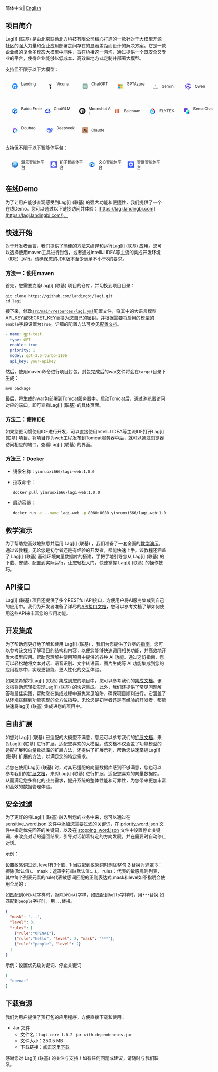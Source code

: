 简体中文| [English](README.md)

## **项目简介**

Lag[i] (联基) 是由北京联动北方科技有限公司精心打造的一款针对于大模型开源社区的强大力量和企业应用部署之间存在的显著差距而设计的解决方案。它是一款企业级的复合多模态大模型中间件，旨在桥接这一鸿沟，通过提供一个既安全又专业的平台，使得企业能够以低成本、高效率地方式定制并部署大模型。

支持但不限于以下大模型：

<div style="display: flex; flex-wrap: wrap; justify-content: flex-start; align-items: center;">
    <div style="display: flex; align-items: center; margin: 10px;">
        <img src="docs/images/logo/model/img_1.png" width="20" style="margin: 10px;" height="20">
        <span style="font-size: 12px;width: 70px; text-align: left;">Landing&nbsp;&nbsp;&nbsp;&nbsp;&nbsp;&nbsp;&nbsp;&nbsp;</span>
        <img src="docs/images/logo/model/img_2.jpeg" width="20" style="margin: 10px;" height="20">
        <span style="font-size: 12px;width: 70px; text-align: left;">Vicuna&nbsp;&nbsp;&nbsp;&nbsp;&nbsp;&nbsp;&nbsp;&nbsp;&nbsp;&nbsp;</span>
        <img src="docs/images/logo/model/img_4.jpeg" width="20" style="margin: 10px;" height="20">
        <span style="font-size: 12px;width: 70px; text-align: left;">ChatGPT&nbsp;&nbsp;&nbsp;&nbsp;&nbsp;&nbsp;</span>
        <img src="docs/images/logo/model/img_3.jpeg" width="20" style="margin: 10px;" height="20">
        <span style="font-size: 12px;width: 70px; text-align: left;">GPTAzure&nbsp;&nbsp;&nbsp;&nbsp;</span>
        <img src="docs/images/logo/model/img_12.webp" width="20" style="margin: 10px;" height="20">
        <span style="font-size: 12px;width: 70px; text-align: left;">Gemini&nbsp;&nbsp;&nbsp;&nbsp;&nbsp;&nbsp;&nbsp;</span>
        <img src="docs/images/logo/model/img_5.png" width="20" style="margin: 10px;" height="20">
        <span style="font-size: 12px;width: 70px; text-align: left;">Qwen&nbsp;&nbsp;&nbsp;&nbsp;&nbsp;&nbsp;&nbsp;&nbsp;&nbsp;&nbsp;</span>
    </div>
	</br>
 <div style="display: flex; align-items: center; margin: 10px;">
        <img src="docs/images/logo/model/img_6.png" width="20" style="margin: 10px;" height="20">
        <span style="font-size: 12px;width: 70px; text-align: left;">Baidu&nbsp;Ernie &nbsp;&nbsp; </span>
        <img src="docs/images/logo/model/img_7.jpg" width="20" style="margin: 10px;" height="20">
        <span style="font-size: 12px;width: 70px; text-align: left;">ChatGLM&nbsp;&nbsp;&nbsp;&nbsp;&nbsp;&nbsp;</span>
        <img src="docs/images/logo/model/img_8.png" width="20" style="margin: 10px;" height="20">
        <span style="font-size: 12px;width: 70px; text-align: left;">Moonshot&nbsp;AI&nbsp;</span>
        <img src="docs/images/logo/model/img_9.jpeg" width="20" style="margin: 10px;" height="20">
        <span style="font-size: 12px;width: 70px; text-align:   left;">Baichuan&nbsp;&nbsp;&nbsp;&nbsp;&nbsp;</span>
        <img src="docs/images/logo/model/img_10.jpeg"width="20" style="margin: 10px;" height="20">
        <span style="font-size: 12px;width: 70px; text-align: left;">IFLYTEK&nbsp;&nbsp;&nbsp;&nbsp;&nbsp;&nbsp;</span>
        <img src="docs/images/logo/model/img_11.png" width="20" style="margin: 10px;" height="20">
        <span style="font-size: 12px;width: 70px; text-align: left;">SenseChat&nbsp;&nbsp;&nbsp;</span>
    </div>
		</br>
    <div style="display: flex; align-items: center; margin: 10px;">
        <img src="docs/images/logo/model/img_13.png" width="20" style="margin: 10px;" height="20">
        <span style="font-size: 12px;width: 70px; text-align: left;">Doubao&nbsp;&nbsp;&nbsp;&nbsp;&nbsp;&nbsp;&nbsp;&nbsp</span>
        <img src="docs/images/logo/model/img_14.jpeg" width="20" style="margin: 10px;" height="20">
        <span style="font-size: 12px;width: 70px; text-align: left;">Deepseek&nbsp;&nbsp;&nbsp;&nbsp;&nbsp;&nbsp;</span>
        <img src="docs/images/logo/model/img_15.webp" width="20" style="margin: 10px;" height="20">
        <span style="font-size: 12px;width: 70px; text-align: left;">Claude&nbsp;&nbsp;&nbsp;&nbsp;&nbsp;&nbsp;&nbsp;&nbsp;</span>
    </div>
	</br>
</div>

支持但不限于以下智能体平台：

<div style="display: flex; flex-wrap: wrap; justify-content: flex-start;">
    <div style="display: flex; align-items: center; margin: 10px;">
        <img src="docs/images/logo/img_4.jpeg" width="20" style="margin: 10px;" height="20">
        <span style="font-size: 12px;" >混元智能体平台&nbsp;&nbsp;&nbsp;</span>
        <img src="docs/images/logo/img_1.png" width="20" style="margin: 10px;" height="20">
        <span style="font-size: 12px;">扣子智能体平台&nbsp;&nbsp;&nbsp;</span>
        <img src="docs/images/logo/img_2.png" width="20" style="margin: 10px;" height="20">
        <span style="font-size: 12px;">文心智能体平台&nbsp;&nbsp;&nbsp;</span>
        <img src="docs/images/logo/img_3.png" width="20" style="margin: 10px;" height="20">
        <span style="font-size: 12px;">智谱智能体平台&nbsp;&nbsp;&nbsp;</span>
    </div>
</div>

## 在线Demo

为了让用户能够直观感受到Lag[i] (联基) 的强大功能和便捷性，我们提供了一个在线Demo。您可以通过以下链接访问并体验：[https://lagi.landingbj.com](https://lagi.landingbj.com/)。

## 快速开始

对于开发者而言，我们提供了简便的方法来编译和运行Lag[i] (联基) 应用。您可以选择使用maven工具进行封包，或者通过IntelliJ IDEA等主流的集成开发环境（IDE）运行。请确保您的JDK版本至少满足不小于8的要求。

### 方法一：使用maven

首先，您需要克隆Lag[i] (联基) 项目的仓库，并切换到项目目录：

```shell
git clone https://github.com/landingbj/lagi.git
cd lagi
```

接下来，修改[`src/main/resources/lagi.yml`](lagi-web/src/main/resources/lagi.yml)配置文件，将其中的大语言模型API_KEY或SECRET_KEY替换为您自己的密钥，并根据需要将启用的模型的`enable`字段设置为`true`。详细的配置方法可参见[配置文档](docs/config_zh.md)。

```yaml
- name: gpt-test
  type: GPT
  enable: true
  priority: 1
  model: gpt-3.5-turbo-1106
  api_key: your-apikey
```

然后，使用maven命令进行项目封包，封包完成后的war文件将会在`target`目录下生成：

```shell
mvn package
```

最后，将生成的war包部署到Tomcat服务器中。启动Tomcat后，通过浏览器访问对应的端口，即可查看Lag[i] (联基) 的具体页面。

### 方法二：使用IDE

如果您更习惯使用IDE进行开发，可以直接使用IntelliJ IDEA等主流IDE打开Lag[i] (联基) 项目。将项目作为web工程发布到Tomcat服务器中后，就可以通过浏览器访问相应的端口，查看Lag[i] (联基) 的界面。

### 方法三：Docker 

- 镜像名称：`yinruoxi666/lagi-web:1.0.0`

- 拉取命令：

  ```bash
  docker pull yinruoxi666/lagi-web:1.0.0
  ```

- 启动容器：

  ```bash
  docker run -d --name lagi-web -p 8080:8080 yinruoxi666/lagi-web:1.0.0
  ```

## 教学演示

为了帮助您高效地熟悉并运用 Lag[i] (联基) ，我们准备了一套全面的[教学演示](docs/tutor_zh.md)。通过该教程，无论您是初学者还是有经验的开发者，都能快速上手。该教程还涵盖了 Lag[i] (联基) 基础环境向量数据库的搭建，手把手地引导您从 Lag[i] (联基) 的下载、安装、配置到实际运行，让您轻松入门，快速掌握 Lag[i] (联基) 的操作技巧。

## API接口

Lag[i] (联基) 项目还提供了多个RESTful API接口，方便用户将AI服务集成到自己的应用中。我们为开发者准备了详尽的[API接口文档](docs/API_zh.md)，您可以参考文档了解如何使用这些API来丰富您的应用功能。

## 开发集成

为了帮助您更好地了解和使用 Lag[i] (联基) ，我们为您提供了详尽的[指南](docs/guide_zh.md)，您可以参考该文档了解项目的结构和内容，以便您能够快速调用相关功能，并高效地开发大模型应用。帮助您理解并使用项目中提供的各种 AI 功能。通过这份指南，您可以轻松地将文本对话、语音识别、文字转语音、图片生成等 AI 功能集成到您的应用程序中，实现更智能、更人性化的交互体验。

如果您希望将Lag[i] (联基) 集成到您的项目中，您可以参考我们的[集成文档](docs/guide_zh.md#快速集成进您的项目)。该文档将助您轻松实现Lag[i] (联基) 的快速集成。此外，我们还提供了常见问题解答和最佳实践，帮助您在集成过程中避免常见陷阱，确保项目顺利进行。它涵盖了从环境搭建到功能实现的全方位指导。无论您是初学者还是有经验的开发者，都能快速将lag[i] (联基) 集成进您的项目中。

## 自由扩展 

如您对Lag[i] (联基) 已适配的大模型不满意，您还可以参考我们的[扩展文档](docs/extend_zh.md)，来对Lag[i] (联基) 进行扩展，适配您喜欢的大模型。该文档不仅涵盖了功能模型的适配扩展和向量数据库的扩展方法，还提供了扩展示列，帮助您快速掌握Lag[i] (联基) 扩展的方法，以满足您的特定需求。

若您在使用Lag[i] (联基) 时，对其已适配的向量数据库感到不够满意，您也可以参考我们的[扩展文档](docs/extend_cn.md#数据库扩展)，来对Lag[i] (联基) 进行扩展，适配您喜欢的向量数据库。从而满足您多样化的业务需求，提升系统的整体性能和可靠性，为您带来更加丰富和高效的数据管理体验。

## 安全过滤

为了更好的将Lag[i] (联基) 融入到您的业务中来，您可以通过在 [sensitive_word.json](lagi-web/src/main/resources/sensitive_word.json) 文件中添加您需要过滤的关键词，在 [priority_word.json](lagi-web/src/main/resources/priority_word.json) 文件中指定优先回答的关键词，以及在 [stopping_word.json](lagi-web/src/main/resources/stopping_word.json) 文件中设置停止关键词，来改变对话的返回结果，引导对话朝着特定的方向发展，并在需要时自动停止对话。

示例：

设置敏感词过滤, level有3个值，1:当匹配到敏感词时删除整句 2:替换为遮罩 3：擦除(默认值)。 mask：遮罩字符串(默认值:...)。 rules：代表的敏感规则列表， 其中每个列表元素的rule代表敏感词匹配的正则表达式,mask和level如不指明会使用全局的 :   

如匹配到`OPENAI`字样时，擦除`OPENAI`字样，如匹配到`hello`字样时，用`***`替换.如匹配到`people`字样时，用`...`替换。

```json
{
  "mask": "...",
  "level": 3,
  "rules": [
    {"rule":"OPENAI"},
    {"rule":"hello", "level": 2, "mask": "***"},
    {"rule":"people", "level": 2}
  ]
}
```

示例：设置优先级关键词、停止关键词

```json
[
  "openai"
]
```

## 下载资源

我们为用户提供了预打包的应用程序，方便直接下载和使用：

- Jar 文件
  - 文件名：`lagi-core-1.0.2-jar-with-dependencies.jar`
  - 文件大小：250.5 MB
  - 下载链接：[点击这里下载](https://downloads.saasai.top/lagi/lagi-core-1.0.2-jar-with-dependencies.jar)



感谢您对 Lag[i] (联基) 的关注与支持！如有任何问题或建议，请随时与我们联系。